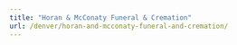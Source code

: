 ```yaml
---
title: "Horan & McConaty Funeral & Cremation"
url: /denver/horan-and-mcconaty-funeral-and-cremation/
---
```

